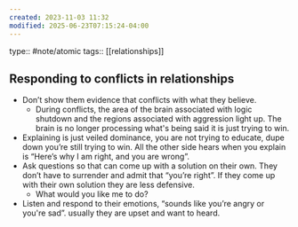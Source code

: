 ```yaml
---
created: 2023-11-03 11:32
modified: 2025-06-23T07:15:24-04:00
---
```

type:: #note/atomic
tags:: [[relationships]]
## Responding to conflicts in relationships

- Don’t show them evidence that conflicts with what they believe.
	- During conflicts, the area of the brain associated with logic shutdown and the regions associated with aggression light up. The brain is no longer processing what's being said it is just trying to win.
- Explaining is just veiled dominance, you are not trying to educate, dupe down you’re still trying to win. All the other side hears when you explain is “Here’s why I am right, and you are wrong”.
- Ask questions so that can come up with a solution on their own. They don’t have to surrender and admit that “you’re right”. If they come up with their own solution they are less defensive.
	- What would you like me to do?
- Listen and respond to their emotions, “sounds like you’re angry or you're sad”. usually they are upset and want to heard.
